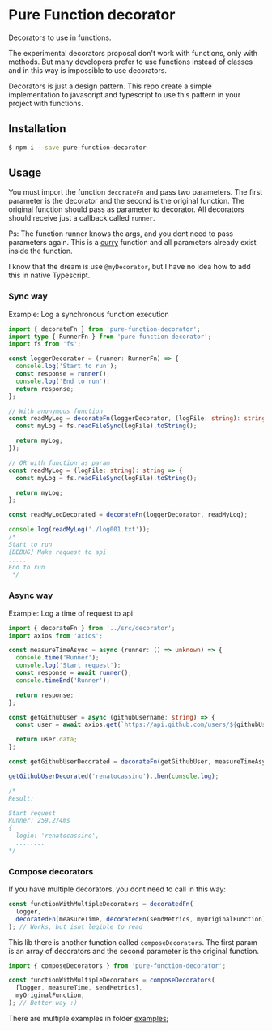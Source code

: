 # Pure Function decorator

Decorators to use in functions.

The experimental decorators proposal don't work with functions, only with methods. But many developers prefer to use functions instead of classes and in this way is impossible to use decorators.

Decorators is just a design pattern. This repo create a simple implementation to javascript and typescript to use this pattern in your project with functions.

## Installation

```bash
$ npm i --save pure-function-decorator
```

## Usage

You must import the function `decorateFn` and pass two parameters. The first parameter is the decorator and the second is the original function. The original function should pass as parameter to decorator. All decorators should receive just a callback called `runner`.

Ps: The function runner knows the args, and you dont need to pass parameters again. This is a [curry](https://javascript.info/currying-partials) function and all parameters already exist inside the function.

I know that the dream is use `@myDecorator`, but I have no idea how to add this in native Typescript.

### Sync way

Example: Log a synchronous function execution

```typescript
import { decorateFn } from 'pure-function-decorator';
import type { RunnerFn } from 'pure-function-decorator';
import fs from 'fs';

const loggerDecorator = (runner: RunnerFn) => {
  console.log('Start to run');
  const response = runner();
  console.log('End to run');
  return response;
};

// With anonymous function
const readMyLog = decorateFn(loggerDecorator, (logFile: string): string => {
  const myLog = fs.readFileSync(logFile).toString();

  return myLog;
});

// OR with function as param
const readMyLog = (logFile: string): string => {
  const myLog = fs.readFileSync(logFile).toString();

  return myLog;
};

const readMyLodDecorated = decorateFn(loggerDecorator, readMyLog);

console.log(readMyLog('./log001.txt'));
/*
Start to run
[DEBUG] Make request to api
.....
End to run
 */
```

### Async way

Example: Log a time of request to api

```typescript
import { decorateFn } from '../src/decorator';
import axios from 'axios';

const measureTimeAsync = async (runner: () => unknown) => {
  console.time('Runner');
  console.log('Start request');
  const response = await runner();
  console.timeEnd('Runner');

  return response;
};

const getGithubUser = async (githubUsername: string) => {
  const user = await axios.get(`https://api.github.com/users/${githubUsername}`);

  return user.data;
};

const getGithubUserDecorated = decorateFn(getGithubUser, measureTimeAsync);

getGithubUserDecorated('renatocassino').then(console.log);

/*
Result:

Start request
Runner: 259.274ms
{
  login: 'renatocassino',
  ........
*/
```

### Compose decorators

If you have multiple decorators, you dont need to call in this way:

```typescript
const functionWithMultipleDecorators = decoratedFn(
  logger,
  decoratedFn(measureTime, decoratedFn(sendMetrics, myOriginalFunction)),
); // Works, but isnt legible to read
```

This lib there is another function called `composeDecorators`. The first param is an array of decorators and the second parameter is the original function.

```typescript
import { composeDecorators } from 'pure-function-decorator';

const functionWithMultipleDecorators = composeDecorators(
  [logger, measureTime, sendMetrics],
  myOriginalFunction,
); // Better way :)
```

There are multiple examples in folder [examples](https://github.com/renatocassino/pure-function-decorator/tree/main/examples);
